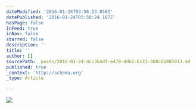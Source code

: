 ```yaml
---
dateModified: '2016-01-24T03:58:23.858Z'
datePublished: '2016-01-24T03:58:24.167Z'
hasPage: false
inFeed: true
inNav: false
starred: false
description: ''
title: ''
author: []
sourcePath: _posts/2016-01-24-dcc364df-e479-4d62-bc21-388c6b885913.md
published: true
_context: 'http://schema.org'
_type: Article

---
```

![](https://the-grid-user-content.s3-us-west-2.amazonaws.com/05479d7d-585f-46e4-bdd3-bbf0a78e8c3f.jpg)